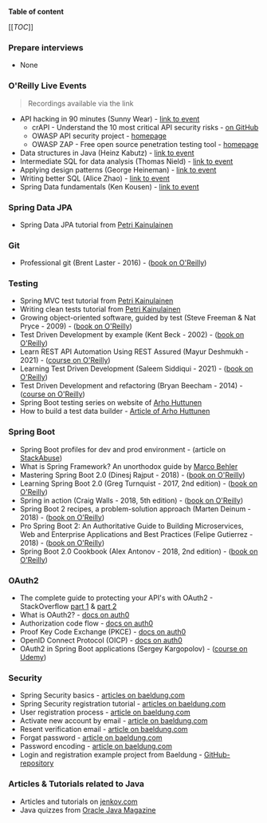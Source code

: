 **Table of content**

[[_TOC_]]

### Prepare interviews

* None

### O'Reilly Live Events
> Recordings available via the link

* API hacking in 90 minutes (Sunny Wear) - [link to event](https://learning.oreilly.com/live-events/api-hacking-in-90-minutes/0636920077158/0636920077157/)
  * crAPI - Understand the 10 most critical API security risks - [on GitHub](https://github.com/owasp/crapi)
  * OWASP API security project - [homepage](https://owasp.org/www-project-api-security/)
  * OWASP ZAP - Free open source penetration testing tool - [homepage](https://www.zaproxy.org/)
* Data structures in Java (Heinz Kabutz) - [link to event](https://learning.oreilly.com/live-events/data-structures-in-java/0636920254768/0636920074296/)
* Intermediate SQL for data analysis (Thomas Nield) - [link to event](https://learning.oreilly.com/live-events/intermediate-sql-for-data-analysis/0636920099789/0636920074978/)
* Applying design patterns (George Heineman) - [link to event](https://learning.oreilly.com/live-events/applying-design-patterns/0636920483069/0636920077592/)
* Writing better SQL (Alice Zhao) - [link to event](https://learning.oreilly.com/live-events/writing-better-sql-in-90-minuteswith-interactivity/0636920068899/0636920072975/)
* Spring Data fundamentals (Ken Kousen) - [link to event](https://learning.oreilly.com/live-events/spring-data-fundamentals/0636920060988/0636920074989/)

### Spring Data JPA

* Spring Data JPA tutorial from [Petri Kainulainen](https://www.petrikainulainen.net/spring-data-jpa-tutorial)

### Git

* Professional git (Brent Laster - 2016) - ([book on O'Reilly](https://learning.oreilly.com/library/view/professional-git/9781119284970/))

### Testing

* Spring MVC test tutorial from [Petri Kainulainen](https://www.petrikainulainen.net/spring-mvc-test-tutorial/)
* Writing clean tests tutorial from [Petri Kainulainen](https://www.petrikainulainen.net/writing-clean-tests/)
* Growing object-oriented software, guided by test (Steve Freeman & Nat Pryce - 2009) - ([book on O'Reilly](https://learning.oreilly.com/library/view/growing-object-oriented-software/9780321574442/))
* Test Driven Development by example (Kent Beck - 2002) - ([book on O'Reilly](https://learning.oreilly.com/library/view/test-driven-development/0321146530/))
* Learn REST API Automation Using REST Assured (Mayur Deshmukh - 2021) - ([course on O'Reilly](https://learning.oreilly.com/videos/learn-rest-api/9781803245058/))
* Learning Test Driven Development (Saleem Siddiqui - 2021) - ([book on O'Reilly](https://learning.oreilly.com/library/view/learning-test-driven-development/9781098106461/))
* Test Driven Development and refactoring (Bryan Beecham - 2014) - ([course on O'Reilly](https://learning.oreilly.com/videos/test-driven-development/9780134035437/))
* Spring Boot testing series on website of [Arho Huttunen](https://www.arhohuttunen.com/spring-boot-unit-testing/)
* How to build a test data builder - [Article of Arho Huttunen](https://www.arhohuttunen.com/test-data-builders/)

### Spring Boot

* Spring Boot profiles for dev and prod environment - (article on [StackAbuse](https://stackabuse.com/spring-boot-profiles-for-dev-and-prod-environments/))
* What is Spring Framework? An unorthodox guide by [Marco Behler](https://www.marcobehler.com/guides/spring-framework)
* Mastering Spring Boot 2.0 (Dinesj Rajput - 2018) - ([book on O'Reilly](https://learning.oreilly.com/library/view/mastering-spring-boot/9781787127562/))
* Learning Spring Boot 2.0 (Greg Turnquist - 2017, 2nd edition) - ([book on O'Reilly](https://learning.oreilly.com/library/view/learning-spring-boot/9781786463784/))
* Spring in action (Craig Walls - 2018, 5th edition) - ([book on O'Reilly](https://learning.oreilly.com/library/view/spring-in-action/9781617294945/))
* Spring Boot 2 recipes, a problem-solution approach (Marten Deinum - 2018) - ([book on O'Reilly](https://learning.oreilly.com/library/view/spring-boot-2/9781484239636/))
* Pro Spring Boot 2: An Authoritative Guide to Building Microservices, Web and Enterprise Applications and Best Practices (Felipe Gutierrez - 2018) - ([book on O'Reilly](https://learning.oreilly.com/library/view/pro-spring-boot/9781484236765/))
* Spring Boot 2.0 Cookbook (Alex Antonov - 2018, 2nd edition) - ([book on O'Reilly](https://learning.oreilly.com/library/view/spring-boot-2-0/9781787129825/))

### OAuth2

* The complete guide to protecting your API's with OAuth2 - StackOverflow [part 1](https://stackoverflow.blog/2022/04/11/the-complete-guide-to-protecting-your-apis-with-oauth2/) & [part 2](https://stackoverflow.blog/2022/04/14/the-authorization-code-grant-in-excruciating-detail/)
* What is OAuth2? - [docs on auth0](https://auth0.com/intro-to-iam/what-is-oauth-2/)
* Authorization code flow - [docs on auth0](https://auth0.com/docs/get-started/authentication-and-authorization-flow/authorization-code-flow)
* Proof Key Code Exchange (PKCE) - [docs on auth0](https://auth0.com/docs/get-started/authentication-and-authorization-flow/authorization-code-flow-with-proof-key-for-code-exchange-pkce)
* OpenID Connect Protocol (OICP) - [docs on auth0](https://auth0.com/docs/authenticate/protocols/openid-connect-protocol)
* OAuth2 in Spring Boot applications (Sergey Kargopolov) - ([course on Udemy](https://www.udemy.com/course/oauth2-in-spring-boot-applications/))

### Security

* Spring Security basics - [articles on baeldung.com](https://www.baeldung.com/tag/spring-security-basics/)
* Spring Security registration tutorial - [articles on baeldung.com](https://www.baeldung.com/spring-security-registration)
* User registration process - [article on baeldung.com](https://www.baeldung.com/registration-with-spring-mvc-and-spring-security)
* Activate new account by email - [article on baeldung.com](https://www.baeldung.com/registration-verify-user-by-email)
* Resent verification email - [article on baeldung.com](https://www.baeldung.com/spring-security-registration-verification-email)
* Forgat password - [article on baeldung.com](https://www.baeldung.com/spring-security-registration-i-forgot-my-password)
* Password encoding - [article on baeldung.com](https://www.baeldung.com/spring-security-registration-password-encoding-bcrypt)
* Login and registration example project from Baeldung - [GitHub-repository](https://github.com/Baeldung/spring-security-registration)

### Articles & Tutorials related to Java

* Articles and tutorials on [jenkov.com](https://jenkov.com/)
* Java quizzes from [Oracle Java Magazine](https://blogs.oracle.com/javamagazine/category/jm-quiz?source=:em:nw:mt::::RC_WWMK200429P00043C0061:NSL400242337&elq_mid=227305&sh=1712192613082419120625252213313321023025&cmid=WWMK200429P00043C0061)
